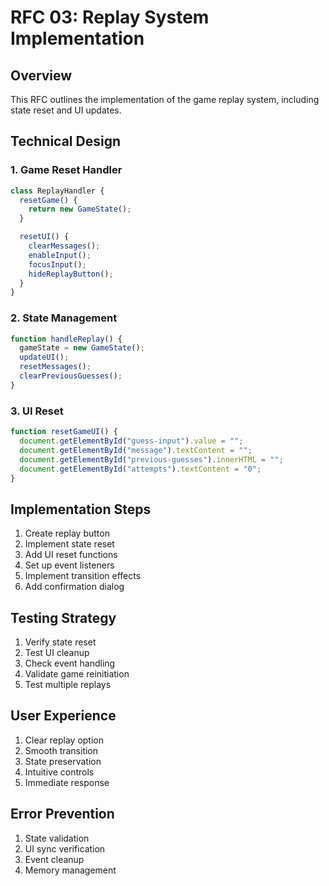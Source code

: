 # RFC 03: Replay System Implementation

## Overview

This RFC outlines the implementation of the game replay system, including state reset and UI updates.

## Technical Design

### 1. Game Reset Handler

```javascript
class ReplayHandler {
  resetGame() {
    return new GameState();
  }

  resetUI() {
    clearMessages();
    enableInput();
    focusInput();
    hideReplayButton();
  }
}
```

### 2. State Management

```javascript
function handleReplay() {
  gameState = new GameState();
  updateUI();
  resetMessages();
  clearPreviousGuesses();
}
```

### 3. UI Reset

```javascript
function resetGameUI() {
  document.getElementById("guess-input").value = "";
  document.getElementById("message").textContent = "";
  document.getElementById("previous-guesses").innerHTML = "";
  document.getElementById("attempts").textContent = "0";
}
```

## Implementation Steps

1. Create replay button
2. Implement state reset
3. Add UI reset functions
4. Set up event listeners
5. Implement transition effects
6. Add confirmation dialog

## Testing Strategy

1. Verify state reset
2. Test UI cleanup
3. Check event handling
4. Validate game reinitiation
5. Test multiple replays

## User Experience

1. Clear replay option
2. Smooth transition
3. State preservation
4. Intuitive controls
5. Immediate response

## Error Prevention

1. State validation
2. UI sync verification
3. Event cleanup
4. Memory management
